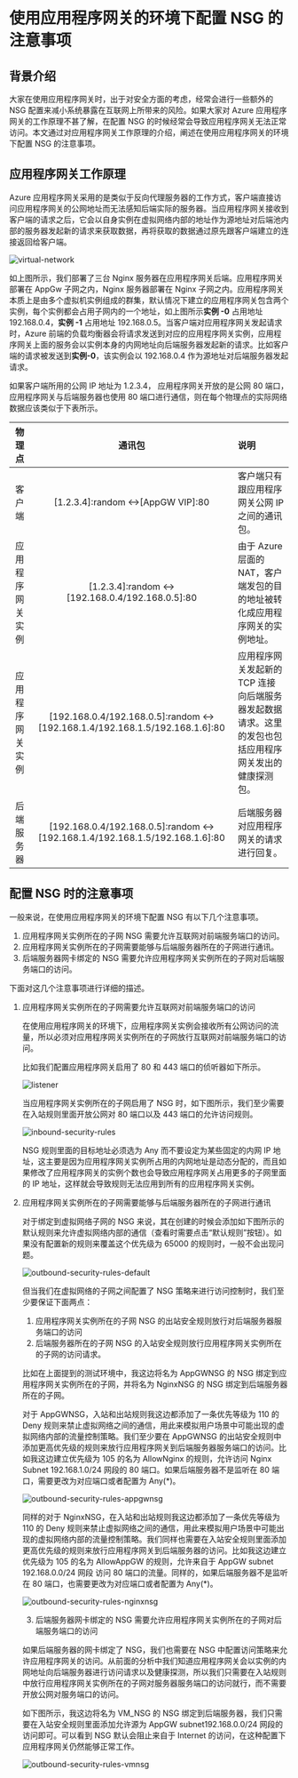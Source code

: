 <properties
    pageTitle="使用应用程序网关的环境下配置 NSG 的注意事项"
    description="使用应用程序网关的环境下配置 NSG 的注意事项"
    service=""
    resource="applicationgateway"
    authors="Fred Li"
    displayOrder=""
    selfHelpType=""
    supportTopicIds=""
    productPesIds=""
    resourceTags="Application Gateway, NSG"
    cloudEnvironments="MoonCake" />
<tags
    ms.service="application-gateway-aog"
    ms.date=""
    wacn.date="03/16/2017" />
# 使用应用程序网关的环境下配置 NSG 的注意事项

## 背景介绍

大家在使用应用程序网关时，出于对安全方面的考虑，经常会进行一些额外的 NSG 配置来减小系统暴露在互联网上所带来的风险。如果大家对 Azure 应用程序网关的工作原理不甚了解，在配置 NSG 的时候经常会导致应用程序网关无法正常访问。本文通过对应用程序网关工作原理的介绍，阐述在使用应用程序网关的环境下配置 NSG 的注意事项。

## 应用程序网关工作原理

Azure 应用程序网关采用的是类似于反向代理服务器的工作方式，客户端直接访问应用程序网关的公网地址而无法感知后端实际的服务器。当应用程序网关接收到客户端的请求之后，它会以自身实例在虚拟网络内部的地址作为源地址对后端池内部的服务器发起新的请求来获取数据，再将获取的数据通过原先跟客户端建立的连接返回给客户端。

![virtual-network](./media/aog-application-gateway-howto-configure-nsg/virtual-network.png)

如上图所示，我们部署了三台 Nginx 服务器在应用程序网关后端。应用程序网关部署在 AppGw 子网之内，Nginx 服务器部署在 Nginx 子网之内。应用程序网关本质上是由多个虚拟机实例组成的群集，默认情况下建立的应用程序网关包含两个实例，每个实例都会占用子网内的一个地址，如上图所示**实例 -0** 占用地址 192.168.0.4，**实例 -1** 占用地址 192.168.0.5。当客户端对应用程序网关发起请求时，Azure 前端的负载均衡器会将请求发送到对应的应用程序网关实例，应用程序网关上面的服务会以实例本身的内网地址向后端服务器发起新的请求。比如客户端的请求被发送到**实例-0**，该实例会以 192.168.0.4 作为源地址对后端服务器发起请求。

如果客户端所用的公网 IP 地址为 1.2.3.4， 应用程序网关开放的是公网 80 端口，应用程序网关与后端服务器也使用 80 端口进行通信，则在每个物理点的实际网络数据应该类似于下表所示。

|      物理点      |                                                                        通讯包 |                                                 说明                                        |
|:----------------:|:------------------------------------------------------------------------------:|:------------------------------------------------------------------------------------------|
| 客户端           | [1.2.3.4]:random <->[AppGW VIP]:80                                            | 客户端只有跟应用程序网关公网 IP 之间的通讯包。                                                   |
| 应用程序网关实例  | [1.2.3.4]:random <->[192.168.0.4/192.168.0.5]:80                              | 由于 Azure 层面的 NAT，客户端发包的目的地址被转化成应用程序网关的实例地址。                         |
| 应用程序网关实例  | [192.168.0.4/192.168.0.5]:random <-> [192.168.1.4/192.168.1.5/192.168.1.6]:80 | 应用程序网关发起新的 TCP 连接向后端服务器发起数据请求。这里的发包也包括应用程序网关发出的健康探测包。 |
| 后端服务器       | [192.168.0.4/192.168.0.5]:random <-> [192.168.1.4/192.168.1.5/192.168.1.6]:80 | 后端服务器对应用程序网关的请求进行回复。                                                       |

## 配置 NSG 时的注意事项

一般来说，在使用应用程序网关的环境下配置 NSG 有以下几个注意事项。

1. 应用程序网关实例所在的子网 NSG 需要允许互联网对前端服务端口的访问。
2. 应用程序网关实例所在的子网需要能够与后端服务器所在的子网进行通讯。
3. 后端服务器网卡绑定的 NSG 需要允许应用程序网关实例所在的子网对后端服务端口的访问。

下面对这几个注意事项进行详细的描述。

1. 应用程序网关实例所在的子网需要允许互联网对前端服务端口的访问

    在使用应用程序网关的环境下，应用程序网关实例会接收所有公网访问的流量，所以必须对应用程序网关实例所在的子网放行互联网对前端服务端口的访问。

    比如我们配置应用程序网关启用了 80 和 443 端口的侦听器如下所示。

    ![listener](./media/aog-application-gateway-howto-configure-nsg/listener.png)

    当应用程序网关实例所在的子网启用了 NSG 时，如下图所示，我们至少需要在入站规则里面开放公网对 80 端口以及 443 端口的允许访问规则。

    ![inbound-security-rules](./media/aog-application-gateway-howto-configure-nsg/inbound-security-rules.png)

    NSG 规则里面的目标地址必须选为 Any 而不要设定为某些固定的内网 IP 地址，这主要是因为应用程序网关实例所占用的内网地址是动态分配的，而且如果修改了应用程序网关的实例个数也会导致应用程序网关占用更多的子网里面的 IP 地址，这样就会导致规则无法应用到所有的应用程序网关实例。

2. 应用程序网关实例所在的子网需要能够与后端服务器所在的子网进行通讯

    对于绑定到虚拟网络子网的 NSG 来说，其在创建的时候会添加如下图所示的默认规则来允许虚拟网络内部的通信（查看时需要点击“默认规则”按钮）。如果没有配置新的规则来覆盖这个优先级为 65000 的规则时，一般不会出现问题。

    ![outbound-security-rules-default](./media/aog-application-gateway-howto-configure-nsg/outbound-security-rules-default.png)

    但当我们在虚拟网络的子网之间配置了 NSG 策略来进行访问控制时，我们至少要保证下面两点：

    1. 应用程序网关实例所在的子网 NSG 的出站安全规则放行对后端服务器服务端口的访问
    2. 后端服务器所在的子网 NSG 的入站安全规则放行应用程序网关实例所在的子网的访问请求。

    比如在上面提到的测试环境中，我这边将名为 AppGWNSG 的 NSG 绑定到应用程序网关实例所在的子网，并将名为 NginxNSG 的 NSG 绑定到后端服务器所在的子网。

    对于 AppGWNSG，入站和出站规则我这边都添加了一条优先等级为 110 的 Deny 规则来禁止虚拟网络之间的通信，用此来模拟用户场景中可能出现的虚拟网络内部的流量控制策略。我们至少要在 AppGWNSG 的出站安全规则中添加更高优先级的规则来放行应用程序网关到后端服务器服务端口的访问。比如我这边建立优先级为 105 的名为 AllowNginx 的规则，允许访问 Nginx Subnet 192.168.1.0/24 网段的 80 端口。如果后端服务器不是监听在 80 端口，需要更改为对应端口或者配置为 Any(*)。

    ![outbound-security-rules-appgwnsg](./media/aog-application-gateway-howto-configure-nsg/outbound-security-rules-appgwnsg.png)

    同样的对于 NginxNSG，在入站和出站规则我这边都添加了一条优先等级为 110 的 Deny 规则来禁止虚拟网络之间的通信，用此来模拟用户场景中可能出现的虚拟网络内部的流量控制策略。我们同样也需要在入站安全规则里面添加更高优先级的规则来放行应用程序网关到后端服务器的访问。比如我这边建立优先级为 105 的名为 AllowAppGW 的规则，允许来自于 AppGW subnet 192.168.0.0/24 网段 访问 80 端口的流量。同样的，如果后端服务器不是监听在 80 端口，也需要更改为对应端口或者配置为 Any(*)。

    ![outbound-security-rules-nginxnsg](./media/aog-application-gateway-howto-configure-nsg/outbound-security-rules-nginxnsg.png)

    3. 后端服务器网卡绑定的 NSG 需要允许应用程序网关实例所在的子网对后端服务端口的访问

    如果后端服务器的网卡绑定了 NSG，我们也需要在 NSG 中配置访问策略来允许应用程序网关的访问。从前面的分析中我们知道应用程序网关会以实例的内网地址向后端服务器进行访问请求以及健康探测，所以我们只需要在入站规则中放行应用程序网关实例所在的子网对服务器服务端口的访问就行，而不需要开放公网对服务端口的访问。

    如下图所示，我这边将名为 VM_NSG 的 NSG 绑定到后端服务器，我们只需要在入站安全规则里面添加允许源为 AppGW subnet192.168.0.0/24 网段的访问即可。可以看到 NSG 默认会阻止来自于 Internet 的访问，在这种配置下应用程序网关仍然能够正常工作。

    ![outbound-security-rules-vmnsg](./media/aog-application-gateway-howto-configure-nsg/outbound-security-rules-vmnsg.png)
